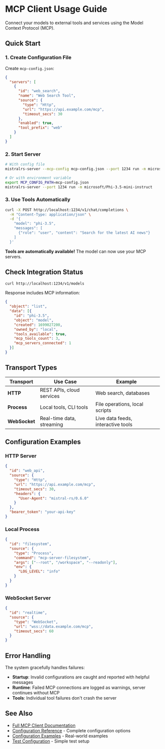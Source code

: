 # MCP Client Usage Guide

Connect your models to external tools and services using the Model Context Protocol (MCP).

## Quick Start

### 1. Create Configuration File

Create `mcp-config.json`:
```json
{
  "servers": [
    {
      "id": "web_search",
      "name": "Web Search Tool",
      "source": {
        "type": "Http",
        "url": "https://api.example.com/mcp",
        "timeout_secs": 30
      },
      "enabled": true,
      "tool_prefix": "web"
    }
  ]
}
```

### 2. Start Server

```bash
# With config file
mistralrs-server --mcp-config mcp-config.json --port 1234 run -m microsoft/Phi-3.5-mini-instruct

# Or with environment variable
export MCP_CONFIG_PATH=mcp-config.json
mistralrs-server --port 1234 run -m microsoft/Phi-3.5-mini-instruct
```

### 3. Use Tools Automatically

```bash
curl -X POST http://localhost:1234/v1/chat/completions \
  -H "Content-Type: application/json" \
  -d '{
    "model": "phi-3.5",
    "messages": [
      {"role": "user", "content": "Search for the latest AI news"}
    ]
  }'
```

**Tools are automatically available!** The model can now use your MCP servers.

## Check Integration Status

```bash
curl http://localhost:1234/v1/models
```

Response includes MCP information:
```json
{
  "object": "list",
  "data": [{
    "id": "phi-3.5",
    "object": "model",
    "created": 1699027200,
    "owned_by": "local",
    "tools_available": true,
    "mcp_tools_count": 3,
    "mcp_servers_connected": 1
  }]
}
```

## Transport Types

| Transport | Use Case | Example |
|-----------|----------|---------|
| **HTTP** | REST APIs, cloud services | Web search, databases |
| **Process** | Local tools, CLI tools | File operations, local scripts |
| **WebSocket** | Real-time data, streaming | Live data feeds, interactive tools |

## Configuration Examples

### HTTP Server
```json
{
  "id": "web_api",
  "source": {
    "type": "Http",
    "url": "https://api.example.com/mcp",
    "timeout_secs": 30,
    "headers": {
      "User-Agent": "mistral-rs/0.6.0"
    }
  },
  "bearer_token": "your-api-key"
}
```

### Local Process
```json
{
  "id": "filesystem",
  "source": {
    "type": "Process",
    "command": "mcp-server-filesystem",
    "args": ["--root", "/workspace", "--readonly"],
    "env": {
      "LOG_LEVEL": "info"
    }
  }
}
```

### WebSocket Server
```json
{
  "id": "realtime",
  "source": {
    "type": "WebSocket",
    "url": "wss://data.example.com/mcp",
    "timeout_secs": 60
  }
}
```

## Error Handling

The system gracefully handles failures:
- **Startup**: Invalid configurations are caught and reported with helpful messages
- **Runtime**: Failed MCP connections are logged as warnings, server continues without MCP
- **Tools**: Individual tool failures don't crash the server

## See Also

- [Full MCP Client Documentation](../docs/MCP_CLIENT.md)
- [Configuration Reference](mcp-config-reference.json) - Complete configuration options
- [Configuration Examples](mcp-server-config.json) - Real-world examples
- [Test Configuration](mcp-test-config.json) - Simple test setup